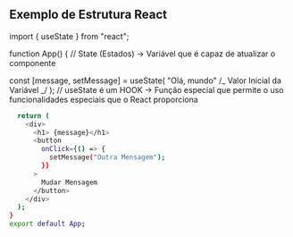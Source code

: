## Exemplo de Estrutura React

import { useState } from "react";

function App() {
// State (Estados) -> Variável que é capaz de atualizar o componente

const [message, setMessage] = useState(
"Olá, mundo" /_ Valor Inicial da Variável _/
);
// useState é um HOOK -> Função especial que permite o uso funcionalidades especiais que o React proporciona

```bash
  return (
    <div>
      <h1> {message}</h1>
      <button
        onClick={() => {
          setMessage("Outra Mensagem");
        }}
      >
        Mudar Mensagem
      </button>
    </div>
  );
}
export default App;
```
